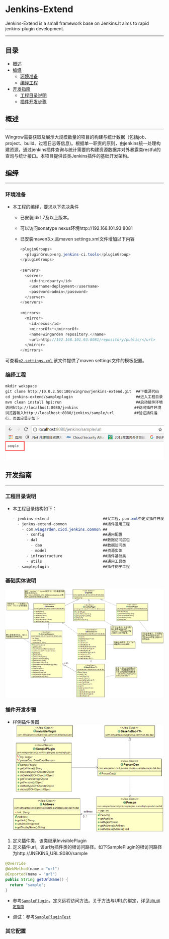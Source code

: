 # Jenkins-Extend
Jenkins-Extend is a small framework base on Jenkins.It aims to rapid jenkins-plugin development.

---------

## 目录
* [概述](#概述)
* [编绎](#编绎)
    * [环境准备](#环境准备)
    * [编绎工程](#编绎工程)
* [开发指南](#开发指南)
    * [工程目录说明](#工程目录说明)
    * [插件开发步骤](#插件开发步骤)

## 概述
---
Wingrow需要获取及展示大规模数量的项目的构建与统计数据（包括job、project、build、过程日志等信息)。根据单一职责的原则，由jenkins统一处理构建资源，通过jenkins插件查询与统计需要的构建资源数据并对外暴露类restful的查询与统计接口。本项目提供该类Jenkins插件的基础开发架构。

## 编绎
---
### 环境准备
* 本工程的编绎，要求以下先决条件
  * 已安装jdk1.7及以上版本。
  * 可以访问sonatype nexus环境http://192.168.101.93:8081
  * 已安装maven3.x,且maven settings.xml文件增加以下内容
    
    ```java
    <pluginGroups>
      <pluginGroup>org.jenkins-ci.tools</pluginGroup>
    </pluginGroups>

    <servers>
      <server>
        <id>thirdparty</id>
        <username>deployment</username>
        <password>admin</password>
      </server>
    </servers>

    <mirrors>
      <mirror>
        <id>nexus</id>
        <mirrorOf>*</mirrorOf>
        <name>wingarden repository.</name>
        <url>http://192.168.101.93:8081/repository/public/</url>
      </mirror>
    </mirrors>
    ```
可查看[`m2.settings.xml`](http://10.0.2.50:180/wingrow/nexus-deployer/blob/master/buildtools-config/src/main/resources/maven/m2.settings.xml),该文件提供了maven settings文件的模板配置。

### 编绎工程

  
    mkdir wokspace
    git clone http:/10.0.2.50:180/wingrow/jenkins-extend.git  ##下载源代码
    cd jenkins-extend/sampleplugin                            ##进入工程目录
    mvn clean install hpi:run                                 ##启动插件环境
    访问http://localhost:8080/jenkins                         ##访问插件环境
    浏览器输入http://localhost:8080/jenkins/sample/url         ##验证插件运行，页面应显示如下

![](assets/verify.png)

## 开发指南
---
### 工程目录说明
* 本工程目录结构如下：

    ```java
    - jenkins-extend                        ##父工程，pom.xml中定义插件开发所需的配置
      - jenkns-extend-common                ##插件通用工程
        - com.wingarden.cicd.jenkins.common ##
          - config                          ##通用配置
          - dal                             ##数据访问层包
            - dao                           ##数据访问类
            - model                         ##资源实体
          - infrastructure                  ##插件基础类
          - utils                           ##通用工具类
      - sampleplugin                        ##插件例子工程
    ```

### 基础实体说明
![](assets/common.png)

### 插件开发步骤
* 样例插件类图
![](assets/samplepulgin.png)

1. 定义插件类，该类继承InvisiblePlugin
2. 定义插件url，该url为插件类的根访问路径。如下SamplePlugin的根访问路径为http://JNEKINS_URL:8080/sample

  ```java
  @Override
  @WebMethod(name = "url")
  @Exported(name = "url")
  public String getUrlName() {
    return "sample";
  }
  ```
* 参考[`SamplePlugin`](sampleplugin/src/main/java/com/wingarden/cicd/jenkins/plugins/sampleplugin/SamplePlugin.java)，定义远程访问方法。关于方法与URL的绑定，详见[`URL绑定指南`](http://stapler.kohsuke.org/reference.html)

* 测试：参考[`SamplePluginTest`](sampleplugin/src/test/java/com/wingarden/cicd/jenkins/plugins/sampleplugin/SamplePluginTest.java)

### 其它配置